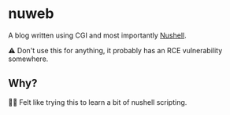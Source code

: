 # nuweb

A blog written using CGI and most importantly
[Nushell](https://www.nushell.sh/).

⚠️ Don't use this for anything, it probably has an RCE vulnerability somewhere.

## Why?

🤷‍♂️ Felt like trying this to learn a bit of nushell scripting.
